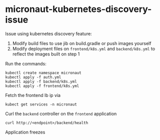 # micronaut-kubernetes-discovery-issue

Issue using kubernetes discovery feature:

1. Modify build files to use jib on build.gradle or push images yourself
2. Modify deployment files on `frontend/k8s.yml` and `backend/k8s.yml` to reflect the images built on step 1

Run the commands:
```
kubectl create namespace micronaut
kubectl apply -f auth.yml
kubectl apply -f backend/k8s.yml
kubectl apply -f frontend/k8s.yml
```

Fetch the frontend lb ip via

```
kubect get services -n micronaut
```

Curl the `backend` controller on the `frontend` application

```
curl http://<endpoint>/backend/health
```

Application freezes
